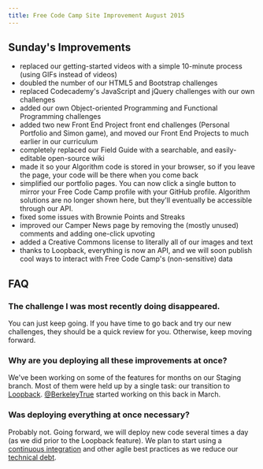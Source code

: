 ```yaml
---
title: Free Code Camp Site Improvement August 2015
---
```

## Sunday's Improvements

*   replaced our getting-started videos with a simple 10-minute process (using GIFs instead of videos)
*   doubled the number of our HTML5 and Bootstrap challenges
*   replaced Codecademy's JavaScript and jQuery challenges with our own challenges
*   added our own Object-oriented Programming and Functional Programming challenges
*   added two new Front End Project front end challenges (Personal Portfolio and Simon game), and moved our Front End Projects to much earlier in our curriculum
*   completely replaced our Field Guide with a searchable, and easily-editable open-source wiki
*   made it so your Algorithm code is stored in your browser, so if you leave the page, your code will be there when you come back
*   simplified our portfolio pages. You can now click a single button to mirror your Free Code Camp profile with your GitHub profile. Algorithm solutions are no longer shown here, but they'll eventually be accessible through our API.
*   fixed some issues with Brownie Points and Streaks
*   improved our Camper News page by removing the (mostly unused) comments and adding one-click upvoting
*   added a Creative Commons license to literally all of our images and text
*   thanks to Loopback, everything is now an API, and we will soon publish cool ways to interact with Free Code Camp's (non-sensitive) data

## FAQ

### The challenge I was most recently doing disappeared.

You can just keep going. If you have time to go back and try our new challenges, they should be a quick review for you. Otherwise, keep moving forward.

### Why are you deploying all these improvements at once?

We've been working on some of the features for months on our Staging branch. Most of them were held up by a single task: our transition to [Loopback](http://loopback.io/). [@BerkeleyTrue](/users/berkeleytrue) started working on this back in March.

### Was deploying everything at once necessary?

Probably not. Going forward, we will deploy new code several times a day (as we did prior to the Loopback feature). We plan to start using a [continuous integration](https://en.wikipedia.org/wiki/Continuous_integration) and other agile best practices as we reduce our [technical debt](https://en.wikipedia.org/wiki/Technical_debt).